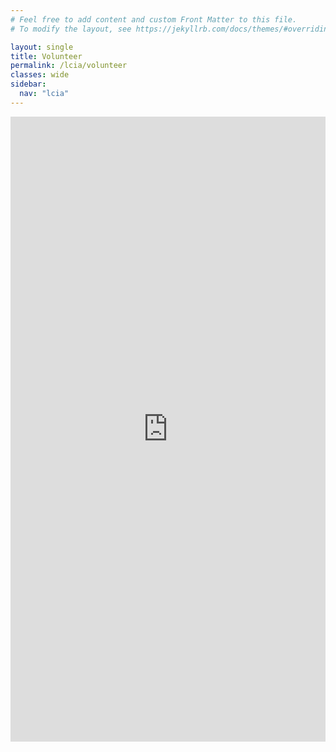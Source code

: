 ```yaml
---
# Feel free to add content and custom Front Matter to this file.
# To modify the layout, see https://jekyllrb.com/docs/themes/#overriding-theme-defaults

layout: single
title: Volunteer
permalink: /lcia/volunteer
classes: wide
sidebar:
  nav: "lcia"
---
```


<div style="position:relative;overflow:hidden;width:100%;height:500px;padding-top:500px">
<iframe title='Volunteer form powered by Zeffy' style='position: absolute; border: 0; top:0;left:0;bottom:0;right:0;width:100%;height:100%' src='https://www.zeffy.com/en-US/volunteering/cbf4efa5-f5db-45a2-8b3f-03edba1a7772' allowTransparency="true">
</iframe>
</div>